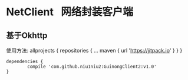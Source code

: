 # NetClient    网络封装客户端
## 基于Okhttp
使用方法:
allprojects {
		repositories {
			...
			maven { url 'https://jitpack.io' }
		}
	}
    
    
    dependencies {
	        compile 'com.github.niu1niu2:GuinongClient2:v1.0'
	}
